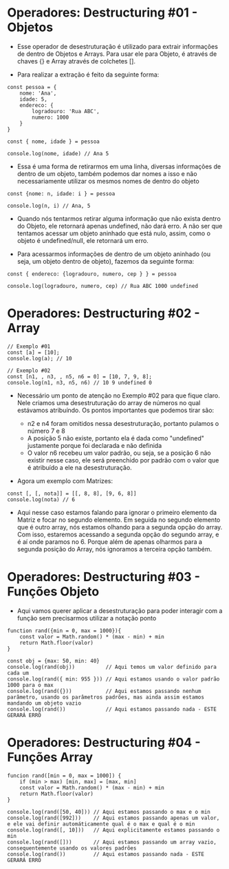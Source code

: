 # Operadores: Destructuring #01 - Objetos

- Esse operador de desestruturação é utilizado para extrair informações de dentro de Objetos e Arrays. Para usar ele para Objeto, é através de chaves {} e Array através de colchetes [].

- Para realizar a extração é feito da seguinte forma:
```
const pessoa = {
    nome: 'Ana',
    idade: 5,
    endereco: {
        logradouro: 'Rua ABC',
        numero: 1000
    }
}

const { nome, idade } = pessoa

console.log(nome, idade) // Ana 5
```

- Essa é uma forma de retirarmos em uma linha, diversas informações de dentro de um objeto, também podemos dar nomes a isso e não necessariamente utilizar os mesmos nomes de dentro do objeto

```
const {nome: n, idade: i } = pessoa

console.log(n, i) // Ana, 5
```

- Quando nós tentarmos retirar alguma informação que não exista dentro do Objeto, ele retornará apenas undefined, não dará erro. A não ser que tentamos acessar um objeto aninhado que está nulo, assim, como o objeto é undefined/null, ele retornará um erro.

- Para acessarmos informações de dentro de um objeto aninhado (ou seja, um objeto dentro de objeto), fazemos da seguinte forma:

```
const { endereco: {logradouro, numero, cep } } = pessoa

console.log(logradouro, numero, cep) // Rua ABC 1000 undefined
```

# Operadores: Destructuring #02 - Array

```
// Exemplo #01
const [a] = [10];
console.log(a); // 10

// Exemplo #02
const [n1, , n3, , n5, n6 = 0] = [10, 7, 9, 8];
console.log(n1, n3, n5, n6) // 10 9 undefined 0
```

- Necessário um ponto de atenção no Exemplo #02 para que fique claro. Nele criamos uma desestruturação do array de números no qual estávamos atribuíndo. Os pontos importantes que podemos tirar são:
    - n2 e n4 foram omitidos nessa desestruturação, portanto pulamos o número 7 e 8
    - A posição 5 não existe, portanto ela é dada como "undefined" justamente porque foi declarada e não definida
    - O valor n6 recebeu um valor padrão, ou seja, se a posição 6 não existir nesse caso, ele será preenchido por padrão com o valor que é atribuído a ele na desestruturação.

- Agora um exemplo com Matrizes:

```
const [, [, nota]] = [[, 8, 8], [9, 6, 8]]
console.log(nota) // 6
```

- Aqui nesse caso estamos falando para ignorar o primeiro elemento da Matriz e focar no segundo elemento. Em seguida no segundo elemento que é outro array, nós estamos olhando para a segunda opção do array. Com isso, estaremos acessando a segunda opção do segundo array, e é aí onde paramos no 6. Porque além de apenas olharmos para a segunda posição do Array, nós ignoramos a terceira opção também.

# Operadores: Destructuring #03 - Funções Objeto

- Aqui vamos querer aplicar a desestruturação para poder interagir com a função sem precisarmos utilizar a notação ponto

```
function rand({min = 0, max = 1000}){
    const valor = Math.random() * (max - min) + min
    return Math.floor(valor)
}

const obj = {max: 50, min: 40}
console.log(rand(obj))          // Aqui temos um valor definido para cada um
console.log(rand({ min: 955 })) // Aqui estamos usando o valor padrão 1000 para o max
console.log(rand({}))           // Aqui estamos passando nenhum parâmetro, usando os parâmetros padrões, mas ainda assim estamos mandando um objeto vazio
console.log(rand())             // Aqui estamos passando nada - ESTE GERARÁ ERRO
```

# Operadores: Destructuring #04 - Funções Array

```
funcion rand([min = 0, max = 1000]) {
    if (min > max) [min, max] = [max, min]
    const valor = Math.random() * (max - min) + min
    return Math.floor(valor)
}

console.log(rand([50, 40])) // Aqui estamos passando o max e o min
console.log(rand([992]))    // Aqui estamos passando apenas um valor, e ele vai definir automáticamente qual é o max e qual é o min
console.log(rand([, 10]))   // Aqui explicitamente estamos passando o min
console.log(rand([]))       // Aqui estamos passando um array vazio, consequentemente usando os valores padrões
console.log(rand())         // Aqui estamos passando nada - ESTE GERARÁ ERRO
```